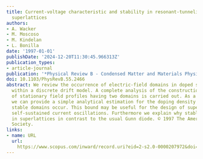 ```yaml
---
title: Current-voltage characteristic and stability in resonant-tunneling n-dopedsemiconductor
  superlattices
authors:
- A. Wacker
- M. Moscoso
- M. Kindelan
- L. Bonilla
date: '1997-01-01'
publishDate: '2024-12-20T11:30:45.966313Z'
publication_types:
- article-journal
publication: '*Physical Review B - Condensed Matter and Materials Physics*'
doi: 10.1103/PhysRevB.55.2466
abstract: We review the occurrence of electric-field domains in doped superlattices
  within a discrete drift model. A complete analysis of the construction and stability
  of stationary field profiles having two domains is carried out. As a consequence,
  we can provide a simple analytical estimation for the doping density above which
  stable domains occur. This bound may be useful for the design of superlattices exhibiting
  self-sustained current oscillations. Furthermore we explain why stable domains occur
  in superlattices in contrast to the usual Gunn diode. © 1997 The American Physical
  Society.
links:
- name: URL
  url: 
    https://www.scopus.com/inward/record.uri?eid=2-s2.0-0000207972&doi=10.1103%2fPhysRevB.55.2466&partnerID=40&md5=4a3413a1f45367d50c66c3710dd2a6dc
---
```


